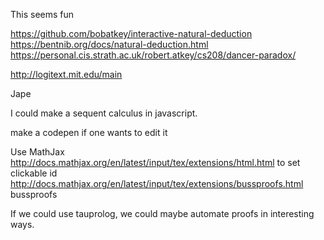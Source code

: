 

This seems fun

https://github.com/bobatkey/interactive-natural-deduction
https://bentnib.org/docs/natural-deduction.html
https://personal.cis.strath.ac.uk/robert.atkey/cs208/dancer-paradox/

http://logitext.mit.edu/main

Jape


I could make a sequent calculus in javascript.

make a codepen if one wants to edit it

Use MathJax 
http://docs.mathjax.org/en/latest/input/tex/extensions/html.html to set clickable id
http://docs.mathjax.org/en/latest/input/tex/extensions/bussproofs.html bussproofs


If we could use tauprolog, we could maybe automate proofs in interesting ways.

 